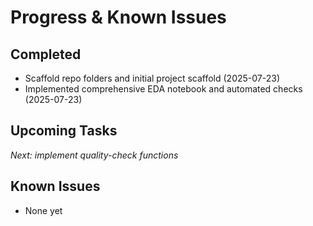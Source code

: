 # Progress & Known Issues

## Completed
- Scaffold repo folders and initial project scaffold (2025-07-23)
- Implemented comprehensive EDA notebook and automated checks (2025-07-23)

## Upcoming Tasks
_Next: implement quality-check functions_


## Known Issues
- None yet
